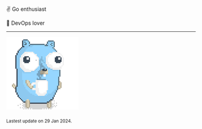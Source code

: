 :v: Go enthusiast

:muscle: DevOps lover

---

![Image alt text](/images/gopher_with_coffee.gif)


<sub>Lastest update on 29 Jan 2024.</sub>
